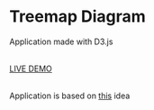 <h1>Treemap Diagram</h1>

<p>Application made with D3.js</p>
<br>
<a href="https://treemap-78564.firebaseapp.com/">LIVE DEMO</a>
<br>
<br>
<p>Application is based on <a href="https://www.freecodecamp.org/learn/data-visualization/data-visualization-projects/visualize-data-with-a-treemap-diagram">this</a> idea</p>
